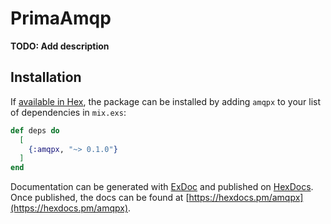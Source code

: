 # PrimaAmqp

**TODO: Add description**

## Installation

If [available in Hex](https://hex.pm/docs/publish), the package can be installed
by adding `amqpx` to your list of dependencies in `mix.exs`:

```elixir
def deps do
  [
    {:amqpx, "~> 0.1.0"}
  ]
end
```

Documentation can be generated with [ExDoc](https://github.com/elixir-lang/ex_doc)
and published on [HexDocs](https://hexdocs.pm). Once published, the docs can
be found at [https://hexdocs.pm/amqpx](https://hexdocs.pm/amqpx).

